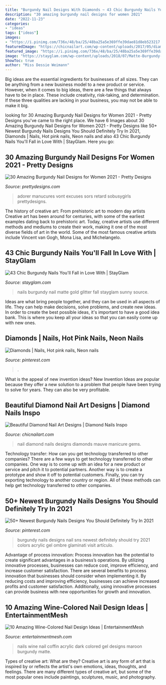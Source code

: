 ```yaml
---
title: "Burgundy Nail Designs With Diamonds ~ 43 Chic Burgundy Nails You&#039;ll Fall In Love With"
description: "30 amazing burgundy nail designs for women 2021"
date: "2022-11-23"
categories:
- "ideas"
tags: ["ideas"]
images:
- "https://i.pinimg.com/736x/48/ba/25/48ba25a5e369ffe39dae81d8eb523217.jpg"
featuredImage: "https://chicnailart.com/wp-content/uploads/2017/05/diamond2.jpg"
featured_image: "https://i.pinimg.com/736x/48/ba/25/48ba25a5e369ffe39dae81d8eb523217.jpg"
image: "https://stayglam.com/wp-content/uploads/2018/07/Matte-Burgundy-and-Gold-Glitter-Nails.jpg"
ShowToc: true
author: "Miss Dessie Weimann"
---
```



Big ideas are the essential ingredients for businesses of all sizes. They can be anything from a new business model to a new product or service. However, when it comes to big ideas, there are a few things that always have to be in place. These include creativity, risk-taking, and determination. If these three qualities are lacking in your business, you may not be able to make it big.

	

		
looking for 30 Amazing Burgundy Nail Designs for Women 2021 - Pretty Designs you've came to the right place. We have 6 Images about 30 Amazing Burgundy Nail Designs for Women 2021 - Pretty Designs like 50+ Newest Burgundy Nails Designs You Should Definitely Try In 2021, Diamonds | Nails, Hot pink nails, Neon nails and also 43 Chic Burgundy Nails You&#039;ll Fall in Love With | StayGlam. Here you go:
		
    
## 30 Amazing Burgundy Nail Designs For Women 2021 - Pretty Designs

<img loading=lazy src="https://www.prettydesigns.com/wp-content/uploads/2017/12/30-amazing-burgundy-nail-designs-for-women-2018.png" onerror="this.onerror=null;this.src='https://tse1.mm.bing.net/th?id=OIP.v6JmvNEFgHb3Du-R0uguDAHaHc&amp;pid=15.1';" alt="30 Amazing Burgundy Nail Designs for Women 2021 - Pretty Designs">

_Source: prettydesigns.com_

>adorer manucures vont excuses sors retard sobusygirls prettydesigns. 

	

The history of creative art: From prehistoric art to modern day artists
Creative art has been around for centuries, with some of the earliest examples dating back to prehistoric art. Today, creative artists use different methods and mediums to create their work, making it one of the most diverse fields of art in the world. Some of the most famous creative artists include Vincent van Gogh, Mona Lisa, and Michelangelo.

    
## 43 Chic Burgundy Nails You&#039;ll Fall In Love With | StayGlam

<img loading=lazy src="https://stayglam.com/wp-content/uploads/2018/07/Matte-Burgundy-and-Gold-Glitter-Nails.jpg" onerror="this.onerror=null;this.src='https://tse4.mm.bing.net/th?id=OIP.QwLQBXIFDybnbEH2J1pS8AHaHa&amp;pid=15.1';" alt="43 Chic Burgundy Nails You&#039;ll Fall in Love With | StayGlam">

_Source: stayglam.com_

>nails burgundy nail matte gold glitter fall stayglam sunny source. 

	

Ideas are what bring people together, and they can be used in all aspects of life. They can help make decisions, solve problems, and create new ideas. In order to create the best possible ideas, it's important to have a good idea bank. This is where you keep all your ideas so that you can easily come up with new ones.

    
## Diamonds | Nails, Hot Pink Nails, Neon Nails

<img loading=lazy src="https://i.pinimg.com/736x/db/85/81/db85817133d596eef4cdee5272037c73--hot-pink-nails-neon-nails.jpg" onerror="this.onerror=null;this.src='https://tse1.mm.bing.net/th?id=OIP.sdbYM_7RX5u-YQC5oiOFwgHaHZ&amp;pid=15.1';" alt="Diamonds | Nails, Hot pink nails, Neon nails">

_Source: pinterest.com_

>. 

	

What is the appeal of new invention ideas?
New Invention Ideas are popular because they offer a new solution to a problem that people have been trying to solve for years. They can also be very profitable.

    
## Beautiful Diamond Nail Art Designs | Diamond Nails Inspo

<img loading=lazy src="https://chicnailart.com/wp-content/uploads/2017/05/diamond2.jpg" onerror="this.onerror=null;this.src='https://tse2.mm.bing.net/th?id=OIP.Z_l01P0EoYvMC187RcJkawHaHa&amp;pid=15.1';" alt="Beautiful Diamond Nail Art Designs | Diamond Nails Inspo">

_Source: chicnailart.com_

>nail diamond nails designs diamonds mauve manicure gems. 

	

Technology transfer: How can you get technology transferred to other companies?
There are a few ways to get technology transferred to other companies. One way is to come up with an idea for a new product or service and pitch it to potential partners. Another way is to create a prototype and show it off to potential customers. Finally, you can try exporting technology to another country or region. All of these methods can help get technology transferred to other companies.

    
## 50+ Newest Burgundy Nails Designs You Should Definitely Try In 2021

<img loading=lazy src="https://i.pinimg.com/736x/48/ba/25/48ba25a5e369ffe39dae81d8eb523217.jpg" onerror="this.onerror=null;this.src='https://tse4.mm.bing.net/th?id=OIP.A7Q4dH9lGP3R9sRCNlSi_AHaTp&amp;pid=15.1';" alt="50+ Newest Burgundy Nails Designs You Should Definitely Try In 2021">

_Source: pinterest.com_

>burgundy nails designs nail sns newest definitely should try 2021 colors acrylic gel ombre glaminati visit artículo. 

	

Advantage of process innovation:
Process innovation has the potential to create significant advantages in a business’s operations. By utilizing innovative processes, businesses can reduce cost, improve efficiency, and increase customer satisfaction.
There are several benefits to process innovation that businesses should consider when implementing it. By reducing costs and improving efficiency, businesses can achieve increased profits and customer satisfaction. Additionally, using innovative processes can provide business with new opportunities for growth and innovation.

    
## 10 Amazing Wine-Colored Nail Design Ideas | EntertainmentMesh

<img loading=lazy src="https://i.etsystatic.com/13118430/r/il/22867a/1730645726/il_794xN.1730645726_iwi7.jpg" onerror="this.onerror=null;this.src='https://tse3.mm.bing.net/th?id=OIP.4Yvc1Pen3vxQNV3U8lu6mQHaJ7&amp;pid=15.1';" alt="10 Amazing Wine-Colored Nail Design Ideas | EntertainmentMesh">

_Source: entertainmentmesh.com_

>nails wine nail coffin acrylic dark colored gel designs maroon burgundy matte. 

	

Types of creative art: What are they?
Creative art is any form of art that is inspired by or reflects the artist's own emotions, ideas, thoughts, and feelings. There are many different types of creative art, but some of the most popular ones include paintings, sculptures, music, and photography.

